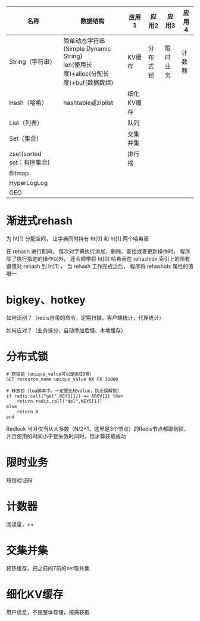 |名称|数据结构|应用1|应用2|应用3|应用4|
|---|---|---|---|---|---|
|String（字符串）|简单动态字符串(Simple Dynamic String)<br>len(使用长度)+alloc(分配长度)+buf(数据数组)|KV缓存|分布式锁|限时业务|计数器
|Hash（哈希）|hashtable或ziplist|细化KV缓存
|List（列表）| |队列
|Set（集合）| |交集并集
|zset(sorted set：有序集合)| |排行榜
|Bitmap
|HyperLogLog
|GEO

# 渐进式rehash

为 ht[1] 分配空间， 让字典同时持有 ht[0] 和 ht[1] 两个哈希表

在 rehash 进行期间， 每次对字典执行添加、删除、查找或者更新操作时， 程序除了执行指定的操作以外， 还会顺带将 ht[0] 哈希表在 rehashidx 索引上的所有键值对 rehash 到 ht[1] ， 当 rehash 工作完成之后， 程序将 rehashidx 属性的值增一

# bigkey、hotkey

如何识别？（redis自带的命令，定期扫描，客户端统计，代理统计）

如何应对？（业务拆分、自动添加后缀、本地缓存）

# 分布式锁

```shell
# 获取锁（unique_value可以是UUID等）
SET resource_name unique_value NX PX 30000

# 释放锁（lua脚本中，一定要比较value，防止误解锁）
if redis.call("get",KEYS[1]) == ARGV[1] then
    return redis.call("del",KEYS[1])
else
    return 0
end
```

Redlock 当且仅当从大多数（N/2+1，这里是3个节点）的Redis节点都取到锁，并且使用的时间小于锁失效时间时，锁才算获取成功

# 限时业务

短信验证码

# 计数器

阅读量，++

# 交集并集

预热缓存，把之前的7前的set取并集

# 细化KV缓存

用户信息，不是整体存储，按需获取